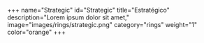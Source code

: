 +++
name="Strategic"
id="Strategic"
title="Estratégico"
description="Lorem ipsum dolor sit amet,"
image="images/rings/strategic.png"
category="rings"
weight="1"
color="orange"
+++
